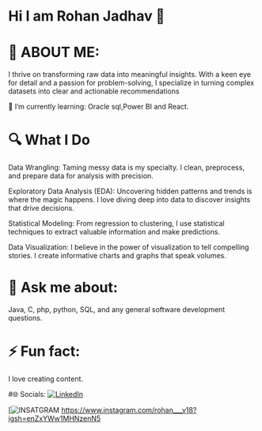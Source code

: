 # Hi I am Rohan Jadhav 🚀

# 💫 ABOUT ME:
I thrive on transforming raw data into meaningful insights. With a keen eye for detail and a passion for problem-solving, I specialize in turning complex datasets into clear and actionable recommendations

🌱 I’m currently learning:
Oracle sql,Power BI and  React.
# 🔍 What I Do
Data Wrangling: Taming messy data is my specialty. I clean, preprocess, and prepare data for analysis with precision.

Exploratory Data Analysis (EDA): Uncovering hidden patterns and trends is where the magic happens. I love diving deep into data to discover insights that drive decisions.

Statistical Modeling: From regression to clustering, I use statistical techniques to extract valuable information and make predictions.

Data Visualization: I believe in the power of visualization to tell compelling stories. I create informative charts and graphs that speak volumes.

# 💬 Ask me about:
Java, C, php, python, SQL, and any general software development questions.

# ⚡ Fun fact:
I love creating content.

#🌐 Socials:
[![LinkedIn](https://img.shields.io/badge/LinkedIn-Profile-blue?style=flat&logo=linkedin)](https://www.linkedin.com/in/rohan-santosh-jadhav-311b74274/)

[![INSATGRAM](https://img.shields.io/https://www.instagram.com/rohan___v18?igsh=enZxYWw1MHNzenN5
)
https://www.instagram.com/rohan___v18?igsh=enZxYWw1MHNzenN5


